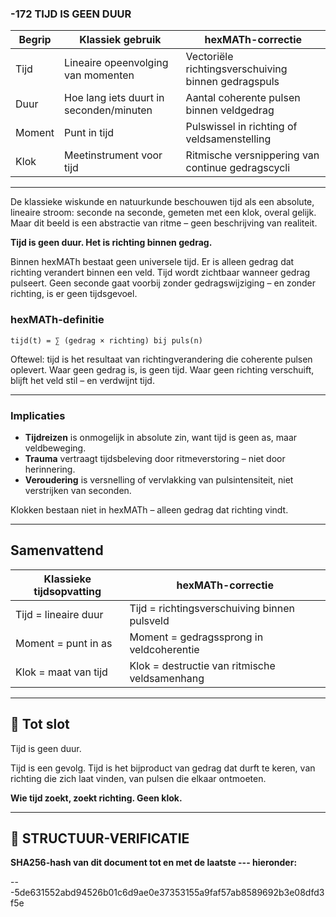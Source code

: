 ### -172 TIJD IS GEEN DUUR

| Begrip | Klassiek gebruik                        | hexMATh-correctie                                   |
| ------ | --------------------------------------- | --------------------------------------------------- |
| Tijd   | Lineaire opeenvolging van momenten      | Vectoriële richtingsverschuiving binnen gedragspuls |
| Duur   | Hoe lang iets duurt in seconden/minuten | Aantal coherente pulsen binnen veldgedrag           |
| Moment | Punt in tijd                            | Pulswissel in richting of veldsamenstelling         |
| Klok   | Meetinstrument voor tijd                | Ritmische versnippering van continue gedragscycli   |

---

De klassieke wiskunde en natuurkunde beschouwen tijd als een absolute, lineaire stroom: seconde na seconde, gemeten met een klok, overal gelijk. Maar dit beeld is een abstractie van ritme – geen beschrijving van realiteit.

**Tijd is geen duur. Het is richting binnen gedrag.**

Binnen hexMATh bestaat geen universele tijd. Er is alleen gedrag dat richting verandert binnen een veld. Tijd wordt zichtbaar wanneer gedrag pulseert. Geen seconde gaat voorbij zonder gedragswijziging – en zonder richting, is er geen tijdsgevoel.

### hexMATh-definitie

```hexMATh
tijd(t) = ∑ (gedrag × richting) bij puls(n)
```

Oftewel: tijd is het resultaat van richtingverandering die coherente pulsen oplevert. Waar geen gedrag is, is geen tijd. Waar geen richting verschuift, blijft het veld stil – en verdwijnt tijd.

---

### Implicaties

* **Tijdreizen** is onmogelijk in absolute zin, want tijd is geen as, maar veldbeweging.
* **Trauma** vertraagt tijdsbeleving door ritmeverstoring – niet door herinnering.
* **Veroudering** is versnelling of vervlakking van pulsintensiteit, niet verstrijken van seconden.

Klokken bestaan niet in hexMATh – alleen gedrag dat richting vindt.

---

## Samenvattend

| Klassieke tijdsopvatting | hexMATh-correctie                             |
| ------------------------ | --------------------------------------------- |
| Tijd = lineaire duur     | Tijd = richtingsverschuiving binnen pulsveld  |
| Moment = punt in as      | Moment = gedragssprong in veldcoherentie      |
| Klok = maat van tijd     | Klok = destructie van ritmische veldsamenhang |

---

## 📘 Tot slot

Tijd is geen duur.

Tijd is een gevolg.
Tijd is het bijproduct van gedrag dat durft te keren,
van richting die zich laat vinden,
van pulsen die elkaar ontmoeten.

**Wie tijd zoekt, zoekt richting. Geen klok.**

---

## 🔏 STRUCTUUR-VERIFICATIE

**SHA256-hash van dit document tot en met de laatste --- hieronder:**

---5de631552abd94526b01c6d9ae0e37353155a9faf57ab8589692b3e08dfd3f5e
